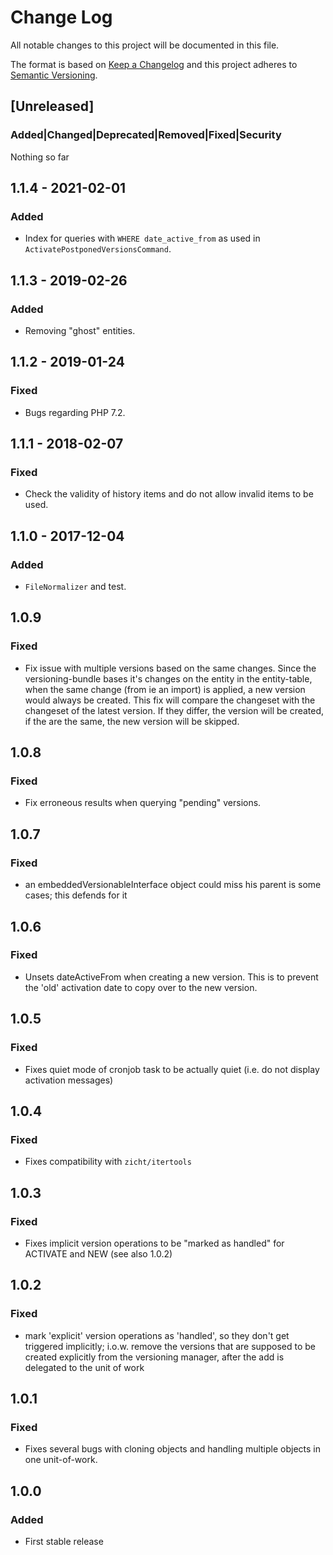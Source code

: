 # Change Log
All notable changes to this project will be documented in this file.

The format is based on [Keep a Changelog](http://keepachangelog.com/)
and this project adheres to [Semantic Versioning](http://semver.org/).

## [Unreleased]
### Added|Changed|Deprecated|Removed|Fixed|Security
Nothing so far

## 1.1.4 - 2021-02-01
### Added
- Index for queries with `WHERE date_active_from` as used in `ActivatePostponedVersionsCommand`.

## 1.1.3 - 2019-02-26
### Added
- Removing "ghost" entities.

## 1.1.2 - 2019-01-24
### Fixed
- Bugs regarding PHP 7.2.

## 1.1.1 - 2018-02-07
### Fixed
- Check the validity of history items and do not allow invalid items to be used.

## 1.1.0 - 2017-12-04
### Added
- `FileNormalizer` and test.

## 1.0.9
### Fixed
- Fix issue with multiple versions based on the same changes. Since the
  versioning-bundle bases it's changes on the entity in the entity-table, when
  the same change (from ie an import) is applied, a new version would always be
  created. This fix will compare the changeset with the changeset of the latest
  version. If they differ, the version will be created, if the are the same, the
  new version will be skipped.

## 1.0.8
### Fixed
- Fix erroneous results when querying "pending" versions.

## 1.0.7
### Fixed
- an embeddedVersionableInterface object could miss his parent is some cases;
  this defends for it

## 1.0.6
### Fixed
- Unsets dateActiveFrom when creating a new version. This is to prevent the
  'old' activation date to copy over to the new version.

## 1.0.5
### Fixed
- Fixes quiet mode of cronjob task to be actually quiet (i.e. do not display
  activation messages)

## 1.0.4
### Fixed
- Fixes compatibility with `zicht/itertools`

## 1.0.3
### Fixed
- Fixes implicit version operations to be "marked as handled" for ACTIVATE and
  NEW (see also 1.0.2)

## 1.0.2
### Fixed
- mark 'explicit' version operations as 'handled', so they don't get triggered
  implicitly; i.o.w. remove the versions that are supposed to be created
  explicitly from the versioning manager, after the add is delegated to the unit
  of work

## 1.0.1
### Fixed
- Fixes several bugs with cloning objects and handling multiple objects in one
  unit-of-work.

## 1.0.0
### Added
- First stable release

